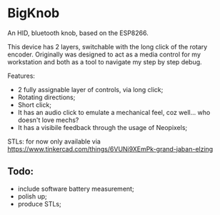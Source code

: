 # BigKnob
An HID, bluetooth knob, based on the ESP8266.

This device has 2 layers, switchable with the long click of the rotary encoder.
Originally was designed to act as a media control for my workstation and both as a tool to navigate my step by step debug.

Features:
- 2 fully assignable layer of controls, via long click;
- Rotating directions;
- Short click;
- It has an audio click to emulate a mechanical feel, coz well... who doesn't love mechs?
- It has a visibile feedback through the usage of Neopixels;

STLs: for now only available via https://www.tinkercad.com/things/6VUNi9XEmPk-grand-jaban-elzing


## Todo:
- include software battery measurement;
- polish up;
- produce STLs;
